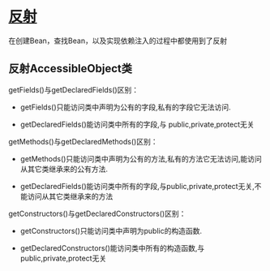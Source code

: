 # [反射](https://blog.csdn.net/win7583362/article/details/125523945)

在创建Bean，查找Bean，以及实现依赖注入的过程中都使用到了反射

##  反射AccessibleObject类

getFields()与getDeclaredFields()区别：

- getFields()只能访问类中声明为公有的字段,私有的字段它无法访问.

- getDeclaredFields()能访问类中所有的字段,与 public,private,protect无关

getMethods()与getDeclaredMethods()区别：

- getMethods()只能访问类中声明为公有的方法,私有的方法它无法访问,能访问从其它类继承来的公有方法.

- getDeclaredFields()能访问类中所有的字段,与public,private,protect无关,不能访问从其它类继承来的方法

getConstructors()与getDeclaredConstructors()区别：

- getConstructors()只能访问类中声明为public的构造函数.

- getDeclaredConstructors()能访问类中所有的构造函数,与public,private,protect无关